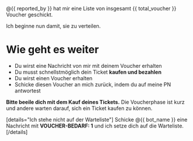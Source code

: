 @{{ reported_by }} hat mir eine Liste von insgesamt {{ total_voucher }} Voucher geschickt.

Ich beginne nun damit, sie zu verteilen.

# Wie geht es weiter

- Du wirst eine Nachricht von mir mit deinem Voucher erhalten
- Du musst schnellstmöglich dein Ticket **kaufen und bezahlen**
- Du wirst einen Voucher erhalten
- Schicke diesen Voucher an mich zurück, indem du auf meine PN antwortest

**Bitte beeile dich mit dem Kauf deines Tickets.** Die Voucherphase ist kurz und andere warten darauf, sich ein Ticket kaufen zu können.

[details="Ich stehe nicht auf der Warteliste"]
Schicke @{{ bot_name }} eine Nachricht mit **VOUCHER-BEDARF: 1** und ich setze dich auf die Warteliste.
[/details]
